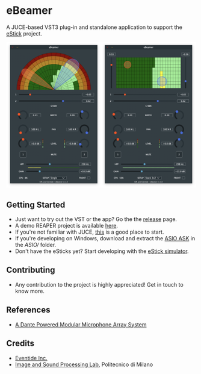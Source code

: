 # eBeamer 
A JUCE-based VST3 plug-in and standalone application to support the [eStick](https://www.facebook.com/estickproject) project.

![The eBeamer](docs/gui.png)

## Getting Started
- Just want to try out the VST or the app? Go the the [release](https://github.com/listensmart/ebeamer/releases) page.
- A demo REAPER project is available [here](docs/eBeamerDemo.rpp).
- If you're not familiar with JUCE, [this](https://juce.com/learn) is a good place to start.
- If you're developing on Windows, download and extract the [ASIO ASK](https://www.steinberg.net/en/company/developers.html) in the *ASIO/* folder.
- Don't have the eSticks yet? Start developing with the [eStick simulator](https://github.com/luca-bondi/estick-simulator).

## Contributing
- Any contribution to the project is highly appreciated! Get in touch to know more.

## References
- [A Dante Powered Modular Microphone Array System](http://www.aes.org/e-lib/browse.cfm?elib=19743)

## Credits
- [Eventide Inc.](https://www.eventideaudio.com/)
- [Image and Sound Processing Lab](http://ispl.deib.polimi.it/), Politecnico di Milano
